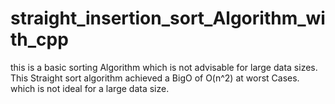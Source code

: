 # straight_insertion_sort_Algorithm_with_cpp

this is a basic sorting Algorithm which is not advisable for large data sizes.
This Straight sort algorithm achieved a BigO of O(n^2) at worst Cases. which is not ideal for a large data size.
